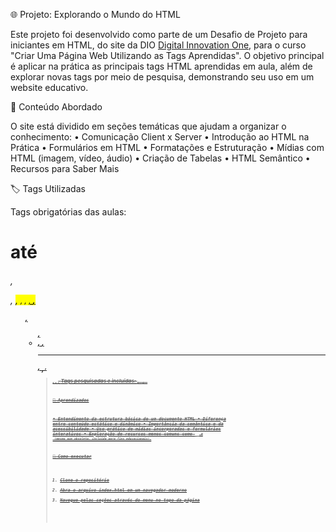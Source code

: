🌐 Projeto: Explorando o Mundo do HTML

Este projeto foi desenvolvido como parte de um Desafio de Projeto para iniciantes em HTML, do site da DIO [Digital Innovation One]([COLE_AQUI_O_LINK_DO_SEU_PROJETO](https://web.dio.me/home)), para o curso "Criar Uma Página Web Utilizando as Tags Aprendidas". O objetivo principal é aplicar na prática as principais tags HTML aprendidas em aula, além de explorar novas tags por meio de pesquisa, demonstrando seu uso em um website educativo.

📘 Conteúdo Abordado

O site está dividido em seções temáticas que ajudam a organizar o conhecimento:
•	Comunicação Client x Server
•	Introdução ao HTML na Prática
•	Formulários em HTML
•	Formatações e Estruturação
•	Mídias com HTML (imagem, vídeo, áudio)
•	Criação de Tabelas
•	HTML Semântico
•	Recursos para Saber Mais

🏷️ Tags Utilizadas

Tags obrigatórias das aulas:
<h1> até <h6>, <p>, <mark>, <small>, <i>, <u>, <strong>, <ol>, <ul>, <li>, <a>, <hr>, <sub>, <sup>, <blockquote>, <font>, <del>, <abbr>
Tags pesquisadas e incluídas:
<code>, <b>, <pre>
 
🧠 Aprendizados

•	Entendimento da estrutura básica de um documento HTML
•	Diferença entre conteúdo estático e dinâmico
•	Importância da semântica e da acessibilidade
•	Uso prático de mídias incorporadas e formulários interativos
•	Exploração de recursos menos comuns como <sub>, <sup> e <font> (mesmo que obsoleta, incluída para fins educacionais).

🚀 Como executar

1.	Clone o repositório
2.	Abra o arquivo index.html em um navegador moderno
3.	Navegue pelas seções através do menu no topo da página
